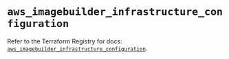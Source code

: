 # `aws_imagebuilder_infrastructure_configuration`

Refer to the Terraform Registry for docs: [`aws_imagebuilder_infrastructure_configuration`](https://registry.terraform.io/providers/hashicorp/aws/6.13.0/docs/resources/imagebuilder_infrastructure_configuration).
